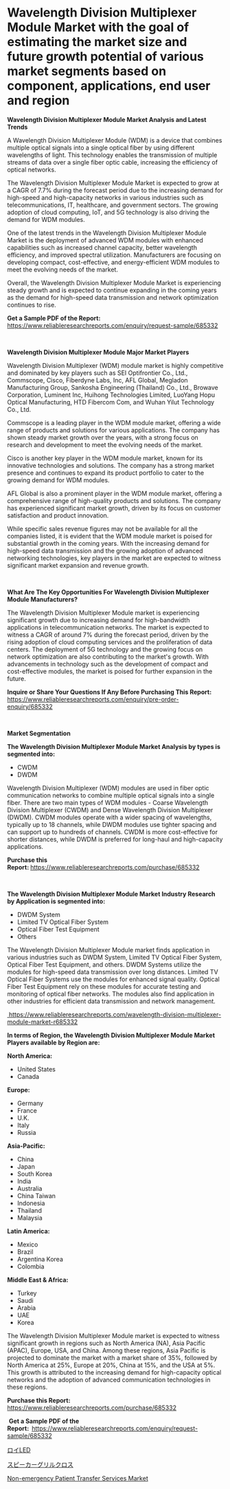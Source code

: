 <p><h1>Wavelength Division Multiplexer Module Market with the goal of estimating the market size and future growth potential of various market segments based on component, applications, end user and region</h1></p><p><strong>Wavelength Division Multiplexer Module Market Analysis and Latest Trends</strong></p>
<p><p>A Wavelength Division Multiplexer Module (WDM) is a device that combines multiple optical signals into a single optical fiber by using different wavelengths of light. This technology enables the transmission of multiple streams of data over a single fiber optic cable, increasing the efficiency of optical networks.</p><p>The Wavelength Division Multiplexer Module Market is expected to grow at a CAGR of 7.7% during the forecast period due to the increasing demand for high-speed and high-capacity networks in various industries such as telecommunications, IT, healthcare, and government sectors. The growing adoption of cloud computing, IoT, and 5G technology is also driving the demand for WDM modules.</p><p>One of the latest trends in the Wavelength Division Multiplexer Module Market is the deployment of advanced WDM modules with enhanced capabilities such as increased channel capacity, better wavelength efficiency, and improved spectral utilization. Manufacturers are focusing on developing compact, cost-effective, and energy-efficient WDM modules to meet the evolving needs of the market.</p><p>Overall, the Wavelength Division Multiplexer Module Market is experiencing steady growth and is expected to continue expanding in the coming years as the demand for high-speed data transmission and network optimization continues to rise.</p></p>
<p><strong>Get a Sample PDF of the Report:&nbsp;</strong> <a href="https://www.reliableresearchreports.com/enquiry/request-sample/685332">https://www.reliableresearchreports.com/enquiry/request-sample/685332</a></p>
<p>&nbsp;</p>
<p><strong>Wavelength Division Multiplexer Module Major Market Players</strong></p>
<p><p>Wavelength Division Multiplexer (WDM) module market is highly competitive and dominated by key players such as SEI Optifrontier Co., Ltd., Commscope, Cisco, Fiberdyne Labs, Inc, AFL Global, Megladon Manufacturing Group, Sankosha Engineering (Thailand) Co., Ltd., Browave Corporation, Luminent Inc, Huihong Technologies Limited, LuoYang Hopu Optical Manufacturing, HTD Fibercom Com, and Wuhan Yilut Technology Co., Ltd.</p><p>Commscope is a leading player in the WDM module market, offering a wide range of products and solutions for various applications. The company has shown steady market growth over the years, with a strong focus on research and development to meet the evolving needs of the market.</p><p>Cisco is another key player in the WDM module market, known for its innovative technologies and solutions. The company has a strong market presence and continues to expand its product portfolio to cater to the growing demand for WDM modules.</p><p>AFL Global is also a prominent player in the WDM module market, offering a comprehensive range of high-quality products and solutions. The company has experienced significant market growth, driven by its focus on customer satisfaction and product innovation.</p><p>While specific sales revenue figures may not be available for all the companies listed, it is evident that the WDM module market is poised for substantial growth in the coming years. With the increasing demand for high-speed data transmission and the growing adoption of advanced networking technologies, key players in the market are expected to witness significant market expansion and revenue growth.</p></p>
<p>&nbsp;</p>
<p><strong>What Are The Key Opportunities For Wavelength Division Multiplexer Module Manufacturers?</strong></p>
<p><p>The Wavelength Division Multiplexer Module market is experiencing significant growth due to increasing demand for high-bandwidth applications in telecommunication networks. The market is expected to witness a CAGR of around 7% during the forecast period, driven by the rising adoption of cloud computing services and the proliferation of data centers. The deployment of 5G technology and the growing focus on network optimization are also contributing to the market's growth. With advancements in technology such as the development of compact and cost-effective modules, the market is poised for further expansion in the future.</p></p>
<p><strong>Inquire or Share Your Questions If Any Before Purchasing This Report:</strong> <a href="https://www.reliableresearchreports.com/enquiry/pre-order-enquiry/685332">https://www.reliableresearchreports.com/enquiry/pre-order-enquiry/685332</a></p>
<p>&nbsp;</p>
<p><strong>Market Segmentation</strong></p>
<p><strong>The Wavelength Division Multiplexer Module Market Analysis by types is segmented into:</strong></p>
<p><ul><li>CWDM</li><li>DWDM</li></ul></p>
<p><p>Wavelength Division Multiplexer (WDM) modules are used in fiber optic communication networks to combine multiple optical signals into a single fiber. There are two main types of WDM modules - Coarse Wavelength Division Multiplexer (CWDM) and Dense Wavelength Division Multiplexer (DWDM). CWDM modules operate with a wider spacing of wavelengths, typically up to 18 channels, while DWDM modules use tighter spacing and can support up to hundreds of channels. CWDM is more cost-effective for shorter distances, while DWDM is preferred for long-haul and high-capacity applications.</p></p>
<p><strong>Purchase this Report:&nbsp;</strong><a href="https://www.reliableresearchreports.com/purchase/685332">https://www.reliableresearchreports.com/purchase/685332</a></p>
<p>&nbsp;</p>
<p><strong>The Wavelength Division Multiplexer Module Market Industry Research by Application is segmented into:</strong></p>
<p><ul><li>DWDM System</li><li>Limited TV Optical Fiber System</li><li>Optical Fiber Test Equipment</li><li>Others</li></ul></p>
<p><p>The Wavelength Division Multiplexer Module market finds application in various industries such as DWDM System, Limited TV Optical Fiber System, Optical Fiber Test Equipment, and others. DWDM Systems utilize the modules for high-speed data transmission over long distances. Limited TV Optical Fiber Systems use the modules for enhanced signal quality. Optical Fiber Test Equipment rely on these modules for accurate testing and monitoring of optical fiber networks. The modules also find application in other industries for efficient data transmission and network management.</p></p>
<p><a href="https://www.reliableresearchreports.com/wavelength-division-multiplexer-module-market-r685332">&nbsp;https://www.reliableresearchreports.com/wavelength-division-multiplexer-module-market-r685332</a></p>
<p><strong>In terms of Region, the Wavelength Division Multiplexer Module Market Players available by Region are:</strong></p>
<p>
    <p> <strong> North America: </strong>
        <ul>
            <li>United States</li>
            <li>Canada</li>
        </ul>
        </p> 
    <p> <strong> Europe: </strong>
        <ul>
            <li>Germany</li>
            <li>France</li>
            <li>U.K.</li>
            <li>Italy</li>
            <li>Russia</li>
        </ul>
        </p> 
    <p> <strong> Asia-Pacific: </strong>
        <ul>
            <li>China</li>
            <li>Japan</li>
            <li>South Korea</li>
            <li>India</li>
            <li>Australia</li>
            <li>China Taiwan</li>
            <li>Indonesia</li>
            <li>Thailand</li>
            <li>Malaysia</li>
        </ul>
        </p> 
    <p> <strong> Latin America: </strong>
        <ul>
            <li>Mexico</li>
            <li>Brazil</li>
            <li>Argentina Korea</li>
            <li>Colombia</li>
        </ul>
        </p> 
    <p> <strong> Middle East & Africa: </strong>
        <ul>
            <li>Turkey</li>
            <li>Saudi</li>
            <li>Arabia</li>
            <li>UAE</li>
            <li>Korea</li>
        </ul>
    </p>
    </p>
<p><p>The Wavelength Division Multiplexer Module market is expected to witness significant growth in regions such as North America (NA), Asia Pacific (APAC), Europe, USA, and China. Among these regions, Asia Pacific is projected to dominate the market with a market share of 35%, followed by North America at 25%, Europe at 20%, China at 15%, and the USA at 5%. This growth is attributed to the increasing demand for high-capacity optical networks and the adoption of advanced communication technologies in these regions.</p></p>
<p><strong>Purchase this Report: </strong><a href="https://www.reliableresearchreports.com/purchase/685332">https://www.reliableresearchreports.com/purchase/685332</a></p>
<p>&nbsp;<strong>Get a Sample PDF of the Report:&nbsp;&nbsp;</strong><a href="https://www.reliableresearchreports.com/enquiry/request-sample/685332">https://www.reliableresearchreports.com/enquiry/request-sample/685332</a></p>
<p><strong></strong></p>
<p><p><a href="https://github.com/EstaSprer20231/Market-Research-Report-List-2/blob/main/3528694123448.md">ロイLED</a></p><p><a href="https://github.com/jkjreqjscoxx7/Market-Research-Report-List-2/blob/main/4986282124287.md">スピーカーグリルクロス</a></p><p><a href="https://github.com/AdrianaPaucek2023/Market-Research-Report-List-1/blob/main/non-emergency-patient-transfer-services-market.md">Non-emergency Patient Transfer Services Market</a></p></p>